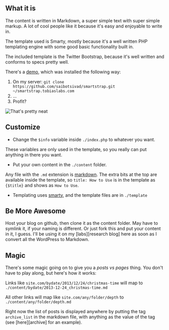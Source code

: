 What it is
----------

The content is written in Markdown, a super simple text with
super simple markup. A lot of cool people like it because it's
easy and enjoyable to write in.

The template used is Smarty, mostly because it's a well written
PHP templating engine with some good basic functionality built in.

The included template is the Twitter Bootstrap, because it's well
written and conforms to specs pretty well.

There's a [demo][demo], which was installed the following way:

1. On my server: `git clone https://github.com/saibotsivad/smartstrap.git ~/smartstrap.tobiaslabs.com`
2. ...
3. Profit?

![That's pretty neat](http://smartstrap.tobiaslabs.com/content/thatsprettyneat.jpg "How neat is that?")

Customize
---------

* Change the `$info` variable inside `./index.php` to whatever you want.

These variables are only used in the template, so you really can put anything in there you want.

* Put your own content in the `./content` folder.

Any file with the `.md` extension is [markdown][Markdown]. The extra bits at the top are available
inside the template, so `title: How to Use` is in the template as `{$title}` and shows as `How to Use`.

* Templating uses [smarty][Smarty], and the template files are in `./template`


Be More Awesome
---------------

Host your blog on github, then clone it as the content folder. May have to symlink it, if your
naming is different. Or just fork this and put your content in it, I guess. I'll be using it on
my [labs][research blog] here as soon as I convert all the WordPress to Markdown.

Magic
-----

There's some magic going on to give you a *posts vs pages* thing. You don't have to play along, but
here's how it works:

Links like `site.com/bydate/2013/12/24/christmas-time` will map to `./content/bydate/2013-12-24_christmas-time.md`

All other links will map like `site.com/any/folder/depth` to `./content/any/folder/depth.md`

Right now the list of posts is displayed anywhere by putting the tag `archive_list` in the markdown
file, with anything as the value of the tag (see [here][archive] for an example).


[smarty]: http://www.smarty.net/ "Smarty templating engine"
[fortin]: http://michelf.ca/projects/php-markdown/ "Michel Fortin's PHP implementation of Markdown"
[markdown]: http://daringfireball.net/projects/markdown/ "Markdown home"
[demo]: http://smarkdown.tobiaslabs.com "Demo of this site in use"
[labs]: http://tobiaslabs.com "Tobias Labs"
[here]: https://github.com/saibotsivad/smartstrap/blob/master/content/archive.md "Demo of archive page"

